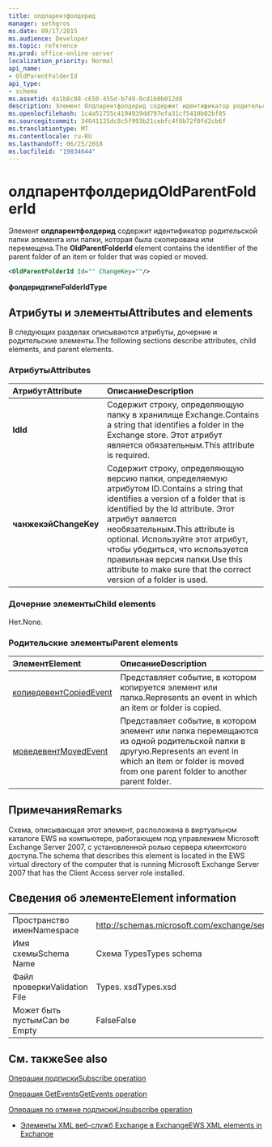 ```yaml
---
title: олдпарентфолдерид
manager: sethgros
ms.date: 09/17/2015
ms.audience: Developer
ms.topic: reference
ms.prod: office-online-server
localization_priority: Normal
api_name:
- OldParentFolderId
api_type:
- schema
ms.assetid: da1b8c88-c650-455d-b749-0cd160b012d8
description: Элемент Олдпарентфолдерид содержит идентификатор родительской папки элемента или папки, которая была скопирована или перемещена.
ms.openlocfilehash: 1c4a51755c4194939dd797efa31cf5410b02bf85
ms.sourcegitcommit: 34041125dc8c5f993b21cebfc4f8b72f0fd2cb6f
ms.translationtype: MT
ms.contentlocale: ru-RU
ms.lasthandoff: 06/25/2018
ms.locfileid: "19834644"
---
```

# <a name="oldparentfolderid"></a><span data-ttu-id="fae5e-103">олдпарентфолдерид</span><span class="sxs-lookup"><span data-stu-id="fae5e-103">OldParentFolderId</span></span>

<span data-ttu-id="fae5e-104">Элемент **олдпарентфолдерид** содержит идентификатор родительской папки элемента или папки, которая была скопирована или перемещена.</span><span class="sxs-lookup"><span data-stu-id="fae5e-104">The **OldParentFolderId** element contains the identifier of the parent folder of an item or folder that was copied or moved.</span></span> 
  
```xml
<OldParentFolderId Id="" ChangeKey=""/>
```

 <span data-ttu-id="fae5e-105">**фолдеридтипе**</span><span class="sxs-lookup"><span data-stu-id="fae5e-105">**FolderIdType**</span></span>
## <a name="attributes-and-elements"></a><span data-ttu-id="fae5e-106">Атрибуты и элементы</span><span class="sxs-lookup"><span data-stu-id="fae5e-106">Attributes and elements</span></span>

<span data-ttu-id="fae5e-107">В следующих разделах описываются атрибуты, дочерние и родительские элементы.</span><span class="sxs-lookup"><span data-stu-id="fae5e-107">The following sections describe attributes, child elements, and parent elements.</span></span>
  
### <a name="attributes"></a><span data-ttu-id="fae5e-108">Атрибуты</span><span class="sxs-lookup"><span data-stu-id="fae5e-108">Attributes</span></span>

|<span data-ttu-id="fae5e-109">**Атрибут**</span><span class="sxs-lookup"><span data-stu-id="fae5e-109">**Attribute**</span></span>|<span data-ttu-id="fae5e-110">**Описание**</span><span class="sxs-lookup"><span data-stu-id="fae5e-110">**Description**</span></span>|
|:-----|:-----|
|<span data-ttu-id="fae5e-111">**Id**</span><span class="sxs-lookup"><span data-stu-id="fae5e-111">**Id**</span></span> <br/> |<span data-ttu-id="fae5e-112">Содержит строку, определяющую папку в хранилище Exchange.</span><span class="sxs-lookup"><span data-stu-id="fae5e-112">Contains a string that identifies a folder in the Exchange store.</span></span> <span data-ttu-id="fae5e-113">Этот атрибут является обязательным.</span><span class="sxs-lookup"><span data-stu-id="fae5e-113">This attribute is required.</span></span>  <br/> |
|<span data-ttu-id="fae5e-114">**чанжекэй**</span><span class="sxs-lookup"><span data-stu-id="fae5e-114">**ChangeKey**</span></span> <br/> |<span data-ttu-id="fae5e-115">Содержит строку, определяющую версию папки, определяемую атрибутом ID.</span><span class="sxs-lookup"><span data-stu-id="fae5e-115">Contains a string that identifies a version of a folder that is identified by the Id attribute.</span></span> <span data-ttu-id="fae5e-116">Этот атрибут является необязательным.</span><span class="sxs-lookup"><span data-stu-id="fae5e-116">This attribute is optional.</span></span> <span data-ttu-id="fae5e-117">Используйте этот атрибут, чтобы убедиться, что используется правильная версия папки.</span><span class="sxs-lookup"><span data-stu-id="fae5e-117">Use this attribute to make sure that the correct version of a folder is used.</span></span>  <br/> |
   
### <a name="child-elements"></a><span data-ttu-id="fae5e-118">Дочерние элементы</span><span class="sxs-lookup"><span data-stu-id="fae5e-118">Child elements</span></span>

<span data-ttu-id="fae5e-119">Нет.</span><span class="sxs-lookup"><span data-stu-id="fae5e-119">None.</span></span>
  
### <a name="parent-elements"></a><span data-ttu-id="fae5e-120">Родительские элементы</span><span class="sxs-lookup"><span data-stu-id="fae5e-120">Parent elements</span></span>

|<span data-ttu-id="fae5e-121">**Элемент**</span><span class="sxs-lookup"><span data-stu-id="fae5e-121">**Element**</span></span>|<span data-ttu-id="fae5e-122">**Описание**</span><span class="sxs-lookup"><span data-stu-id="fae5e-122">**Description**</span></span>|
|:-----|:-----|
|[<span data-ttu-id="fae5e-123">копиедевент</span><span class="sxs-lookup"><span data-stu-id="fae5e-123">CopiedEvent</span></span>](copiedevent.md) <br/> |<span data-ttu-id="fae5e-124">Представляет событие, в котором копируется элемент или папка.</span><span class="sxs-lookup"><span data-stu-id="fae5e-124">Represents an event in which an item or folder is copied.</span></span>  <br/> |
|[<span data-ttu-id="fae5e-125">моведевент</span><span class="sxs-lookup"><span data-stu-id="fae5e-125">MovedEvent</span></span>](movedevent.md) <br/> |<span data-ttu-id="fae5e-126">Представляет событие, в котором элемент или папка перемещаются из одной родительской папки в другую.</span><span class="sxs-lookup"><span data-stu-id="fae5e-126">Represents an event in which an item or folder is moved from one parent folder to another parent folder.</span></span>  <br/> |
   
## <a name="remarks"></a><span data-ttu-id="fae5e-127">Примечания</span><span class="sxs-lookup"><span data-stu-id="fae5e-127">Remarks</span></span>

<span data-ttu-id="fae5e-128">Схема, описывающая этот элемент, расположена в виртуальном каталоге EWS на компьютере, работающем под управлением Microsoft Exchange Server 2007, с установленной ролью сервера клиентского доступа.</span><span class="sxs-lookup"><span data-stu-id="fae5e-128">The schema that describes this element is located in the EWS virtual directory of the computer that is running Microsoft Exchange Server 2007 that has the Client Access server role installed.</span></span>
  
## <a name="element-information"></a><span data-ttu-id="fae5e-129">Сведения об элементе</span><span class="sxs-lookup"><span data-stu-id="fae5e-129">Element information</span></span>

|||
|:-----|:-----|
|<span data-ttu-id="fae5e-130">Пространство имен</span><span class="sxs-lookup"><span data-stu-id="fae5e-130">Namespace</span></span>  <br/> |http://schemas.microsoft.com/exchange/services/2006/types  <br/> |
|<span data-ttu-id="fae5e-131">Имя схемы</span><span class="sxs-lookup"><span data-stu-id="fae5e-131">Schema Name</span></span>  <br/> |<span data-ttu-id="fae5e-132">Схема Types</span><span class="sxs-lookup"><span data-stu-id="fae5e-132">Types schema</span></span>  <br/> |
|<span data-ttu-id="fae5e-133">Файл проверки</span><span class="sxs-lookup"><span data-stu-id="fae5e-133">Validation File</span></span>  <br/> |<span data-ttu-id="fae5e-134">Types. xsd</span><span class="sxs-lookup"><span data-stu-id="fae5e-134">Types.xsd</span></span>  <br/> |
|<span data-ttu-id="fae5e-135">Может быть пустым</span><span class="sxs-lookup"><span data-stu-id="fae5e-135">Can be Empty</span></span>  <br/> |<span data-ttu-id="fae5e-136">False</span><span class="sxs-lookup"><span data-stu-id="fae5e-136">False</span></span>  <br/> |
   
## <a name="see-also"></a><span data-ttu-id="fae5e-137">См. также</span><span class="sxs-lookup"><span data-stu-id="fae5e-137">See also</span></span>



[<span data-ttu-id="fae5e-138">Операции подписки</span><span class="sxs-lookup"><span data-stu-id="fae5e-138">Subscribe operation</span></span>](subscribe-operation.md)
  
[<span data-ttu-id="fae5e-139">Операция GetEvents</span><span class="sxs-lookup"><span data-stu-id="fae5e-139">GetEvents operation</span></span>](getevents-operation.md)
  
[<span data-ttu-id="fae5e-140">Операция по отмене подписки</span><span class="sxs-lookup"><span data-stu-id="fae5e-140">Unsubscribe operation</span></span>](unsubscribe-operation.md)


- [<span data-ttu-id="fae5e-141">Элементы XML веб-служб Exchange в Exchange</span><span class="sxs-lookup"><span data-stu-id="fae5e-141">EWS XML elements in Exchange</span></span>](ews-xml-elements-in-exchange.md)

